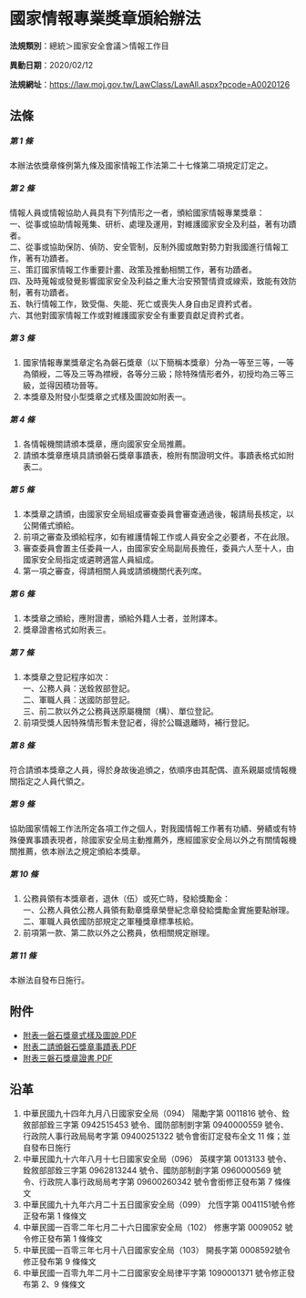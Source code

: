 # 國家情報專業獎章頒給辦法




**法規類別**：總統＞國家安全會議＞情報工作目

**異動日期**：2020/02/12  

**法規網址**：https://law.moj.gov.tw/LawClass/LawAll.aspx?pcode=A0020126



## 法條
##### 第 1 條
本辦法依獎章條例第九條及國家情報工作法第二十七條第二項規定訂定之。

##### 第 2 條
情報人員或情報協助人員具有下列情形之一者，頒給國家情報專業獎章：  
一、從事或協助情報蒐集、研析、處理及運用，對維護國家安全及利益，著有功蹟者。  
二、從事或協助保防、偵防、安全管制，反制外國或敵對勢力對我國進行情報工作，著有功蹟者。  
三、策訂國家情報工作重要計畫、政策及推動相關工作，著有功蹟者。  
四、及時蒐報或發覺影響國家安全及利益之重大治安預警情資或線索，致能有效防制，著有功蹟者。  
五、執行情報工作，致受傷、失能、死亡或喪失人身自由足資矜式者。  
六、其他對國家情報工作或對維護國家安全有重要貢獻足資矜式者。

##### 第 3 條
1. 國家情報專業獎章定名為磐石獎章（以下簡稱本獎章）分為一等至三等，一等為領綬，二等及三等為襟綬，各等分三級；除特殊情形者外，初授均為三等三級，並得因積功晉等。
1. 本獎章及附發小型獎章之式樣及圖說如附表一。

##### 第 4 條
1. 各情報機關請頒本獎章，應向國家安全局推薦。
1. 請頒本獎章應填具請頒磐石獎章事蹟表，檢附有關證明文件。事蹟表格式如附表二。

##### 第 5 條
1. 本獎章之請頒，由國家安全局組成審查委員會審查通過後，報請局長核定，以公開儀式頒給。
1. 前項之審查及頒給程序，如有維護情報工作或人員安全之必要者，不在此限。
1. 審查委員會置主任委員一人，由國家安全局副局長擔任，委員六人至十人，由國家安全局指定或遴聘適當人員組成。
1. 第一項之審查，得請相關人員或請頒機關代表列席。

##### 第 6 條
1. 本獎章之頒給，應附證書，頒給外籍人士者，並附譯本。
1. 獎章證書格式如附表三。

##### 第 7 條
1. 本獎章之登記程序如次：  
一、公務人員：送銓敘部登記。  
二、軍職人員：送國防部登記。  
三、前二款以外之公務員送原屬機關（構）、單位登記。
1. 前項受獎人因特殊情形暫未登記者，得於公職退離時，補行登記。

##### 第 8 條
符合請頒本獎章之人員，得於身故後追頒之，依順序由其配偶、直系親屬或情報機關指定之人員代領之。

##### 第 9 條
協助國家情報工作法所定各項工作之個人，對我國情報工作著有功績、勞績或有特殊優異事蹟表現者，除國家安全局主動推薦外，應經國家安全局以外之有關情報機關推薦，依本辦法之規定頒給本獎章。

##### 第 10 條
1. 公務員領有本獎章者，退休（伍）或死亡時，發給獎勵金：  
一、公務人員依公務人員領有勳章獎章榮譽紀念章發給獎勵金實施要點辦理。  
二、軍職人員依國防部規定之軍種獎章標準核給。
1. 前項第一款、第二款以外之公務員，依相關規定辦理。

##### 第 11 條
本辦法自發布日施行。
## 附件
* [附表一磐石獎章式樣及圖說.PDF](https://law.moj.gov.tw/LawClass/LawGetFile.ashx?FileId=0000032683)
* [附表二請頒磐石獎章事蹟表.PDF](https://law.moj.gov.tw/LawClass/LawGetFile.ashx?FileId=0000032684)
* [附表三磐石獎章證書.PDF](https://law.moj.gov.tw/LawClass/LawGetFile.ashx?FileId=0000032685)
## 沿革
1. 中華民國九十四年九月八日國家安全局（094） 陽勵字第 0011816  號令、銓敘部部銓三字第 0942515453 號令、國防部制剴字第 0940000559 號令、行政院人事行政局局考字第 09400251322  號令會銜訂定發布全文 11 條；並自發布日施行
1. 中華民國九十六年八月十七日國家安全局（096） 英樸字第 0013133  號令、銓敘部部銓三字第 0962813244 號令、國防部制創字第 0960000569 號令、行政院人事行政局局考字第 09600260342  號令會銜修正發布第 7  條條文
1. 中華民國九十九年六月二十五日國家安全局（099） 允恆字第 0041151號令修正發布第 1  條條文
1. 中華民國一百零二年七月二十六日國家安全局（102） 修惠字第 0009052  號令修正發布第 1  條條文
1. 中華民國一百零三年七月十八日國家安全局（103） 開長字第 0008592號令修正發布第 9  條條文
1. 中華民國一百零九年二月十二日國家安全局律平字第 1090001371 號令修正發布第 2、9 條條文
